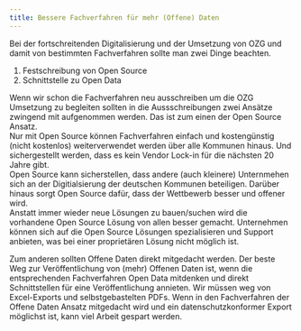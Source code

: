 ```yaml
---
title: Bessere Fachverfahren für mehr (Offene) Daten
---
```

Bei der fortschreitenden Digitalisierung und der Umsetzung von OZG und damit von bestimmten Fachverfahren sollte man zwei Dinge beachten.

1. Festschreibung von Open Source
2. Schnittstelle zu Open Data

Wenn wir schon die Fachverfahren neu ausschreiben um die OZG Umsetzung zu begleiten sollten in die Aussschreibungen zwei Ansätze zwingend mit aufgenommen werden. 
Das ist zum einen der Open Source Ansatz.  
Nur mit Open Source können Fachverfahren einfach und kostengünstig (nicht kostenlos) weiterverwendet werden über alle Kommunen hinaus. Und sichergestellt werden, dass es kein Vendor Lock-in für die nächsten 20 Jahre gibt.  
Open Source kann sicherstellen, dass andere (auch kleinere) Unternmehen sich an der Digitialsierung der deutschen Kommunen beteiligen. Darüber hinaus sorgt Open Source dafür, dass der Wettbewerb besser und offener wird.  
Anstatt immer wieder neue Lösungen zu bauen/suchen wird die vorhandene Open Source Lösung von allen besser gemacht. Unternehmen können sich auf die Open Source Lösungen spezialisieren und Support anbieten, was bei einer proprietären Lösung nicht möglich ist. 

Zum anderen sollten Offene Daten direkt mitgedacht werden. Der beste Weg zur Veröffentlichung von (mehr) Offenen Daten ist, wenn die entsprechenden Fachverfahren Open Data mitdenken und direkt Schnittstellen für eine Veröffentlichung annieten. 
Wir müssen weg von Excel-Exports und selbstgebastelten PDFs. Wenn in den Fachverfahren der Offene Daten Ansatz mitgedacht wird und ein datenschutzkonformer Export möglichst ist, kann viel Arbeit gespart werden.
